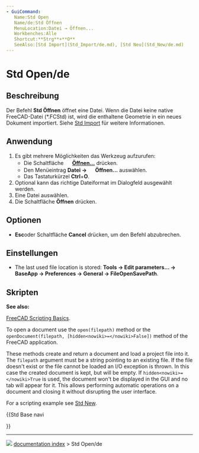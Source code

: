 ```yaml
---
- GuiCommand:
   Name:Std Open
   Name/de:Std Öffnen
   MenuLocation:Datei → Öffnen...
   Workbenches:Alle
   Shortcut:**Strg**+**O**
   SeeAlso:[Std Import](Std_Import/de.md), [Std Neu](Std_New/de.md)
---
```


# Std Open/de

## Beschreibung

Der Befehl **Std Öffnen** öffnet eine Datei. Wenn die Datei keine native FreeCAD-Datei (\*.FCStd) ist, wird die enthaltene Geometrie in ein neues Dokument importiert. Siehe [Std Import](Std_Import/de.md) für weitere Informationen.

## Anwendung

1.  Es gibt mehrere Möglichkeiten das Werkzeug aufzurufen:
    -   Die Schaltfläche **<img src="images/Std_Open.svg" width=16px> [Öffnen...](Std_Open/de.md)** drücken.
    -   Den Menüeintrag **Datei → <img src="images/Std_Open.svg" width=16px> Öffnen...** auswählen.
    -   Das Tastaturkürzel **Ctrl**+**O**.
2.  Optional kann das richtige Dateiformat im Dialogfeld ausgewählt werden.
3.  Eine Datei auswählen.
4.  Die Schaltfläche **Öffnen** drücken.

## Optionen

-    **Esc**oder Schaltfläche **Cancel** drücken, um den Befehl abzubrechen.

## Einstellungen

-   The last used file location is stored: **Tools → Edit parameters... → BaseApp → Preferences → General → FileOpenSavePath**.

## Skripten


**See also:**

[FreeCAD Scripting Basics](FreeCAD_Scripting_Basics.md).

To open a document use the `open(filepath)` method or the `openDocument(filepath, [hidden<nowiki>=</nowiki>False])` method of the FreeCAD application.

These methods create and return a document and load a project file into it. The `filepath` argument must be a string pointing to an existing file. If the file doesn\'t exist or the file cannot be loaded an I/O exception is thrown. In this case the created document is kept, but will be empty. If `hidden<nowiki>=</nowiki>True` is used, the document won\'t be displayed in the GUI and no tab will appear for it. This allows performing automatic operations on a document and closing it without disrupting the user interface.

For a scripting example see [Std New](Std_New#Scripting.md).





{{Std Base navi

}}



---
![](images/Button_right.svg) [documentation index](../README.md) > Std Open/de
